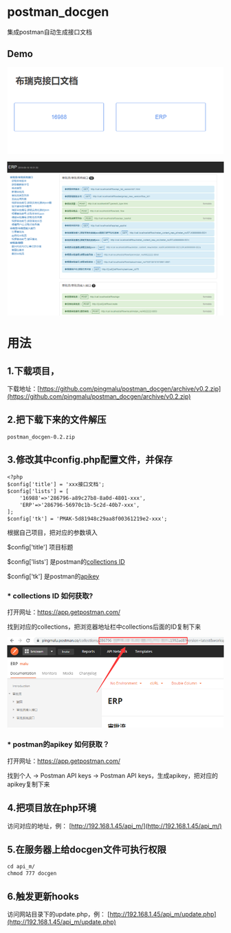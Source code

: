 # postman_docgen

集成postman自动生成接口文档

## Demo

![demo1.png](demo1.png)

![demo2.png](demo2.png)


# 用法

## 1.下载项目，

下载地址：[https://github.com/pingmalu/postman_docgen/archive/v0.2.zip](https://github.com/pingmalu/postman_docgen/archive/v0.2.zip)

## 2.把下载下来的文件解压

    postman_docgen-0.2.zip

## 3.修改其中config.php配置文件，并保存

    <?php
    $config['title'] = 'xxx接口文档';
    $config['lists'] = [
        '16988'=>'286796-a89c27b8-8a0d-4801-xxx',
        'ERP'=>'286796-56970c1b-5c2d-40b7-xxx',    
    ];
    $config['tk'] = 'PMAK-5d81948c29aa8f00361219e2-xxx';

根据自己项目，把对应的参数填入

$config['title'] 项目标题

$config['lists'] 是postman的[collections ID](#-collections-id-如何获取)

$config['tk'] 是postman的[apikey](#-postman的apikey-如何获取)

### * collections ID 如何获取?

打开网址：https://app.getpostman.com/

找到对应的collections，把浏览器地址栏中collections后面的ID复制下来

![postman_collections.png](postman_collections.png)

### * postman的apikey 如何获取？

打开网址：https://app.getpostman.com/

找到个人 -> Postman API keys -> Postman API keys，生成apikey，把对应的apikey复制下来

## 4.把项目放在php环境

访问对应的地址，例： [http://192.168.1.45/api_m/](http://192.168.1.45/api_m/)

## 5.在服务器上给docgen文件可执行权限

    cd api_m/
    chmod 777 docgen

## 6.触发更新hooks


访问网站目录下的update.php，例： [http://192.168.1.45/api_m/update.php](http://192.168.1.45/api_m/update.php)
